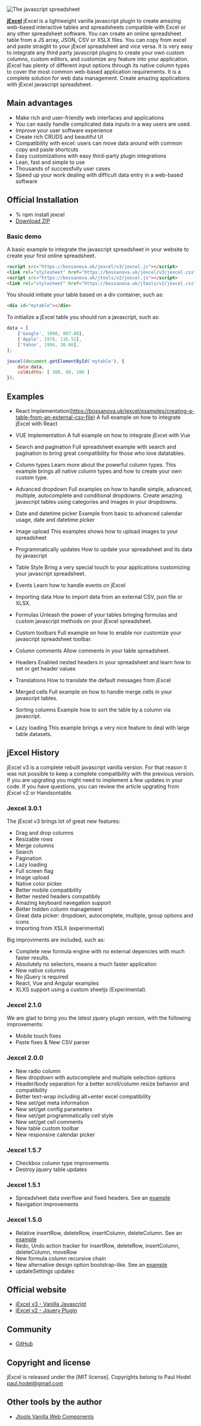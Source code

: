 ![The javascript spreadsheet](https://bossanova.uk/templates/default/img/logo-jexcel.png)

[**jExcel**](https://bossanova.uk/jexcel) jExcel is a lightweight vanilla javascript plugin to create amazing web-based interactive tables and spreadsheets compatible
with Excel or any other spreadsheet software. You can create an online spreadsheet table from a JS array,
JSON, CSV or XSLX files. You can copy from excel and paste straight to your jExcel spreadsheet and vice versa.
It is very easy to integrate any third party javascript plugins to create your own custom columns, custom editors, and customize any
feature into your application. jExcel has plenty of different input options through its native column types to cover the most common web-based application
requirements. It is a complete solution for web data management. Create amazing applications with jExcel javascript spreadsheet.

## Main advantages

- Make rich and user-friendly web interfaces and applications
- You can easily handle complicated data inputs in a way users are used.
- Improve your user software experience
- Create rich CRUDS and beautiful UI
- Compatibility with excel: users can move data around with common copy and paste shortcuts
- Easy customizations with easy third-party plugin integrations
- Lean, fast and simple to use
- Thousands of successfully user cases
- Speed up your work dealing with difficult data entry in a web-based software

## Official Installation

- % npm install jexcel
- [Download ZIP](https://github.com/paulhodel/jexcel/archive/master.zip)

### Basic demo

A basic example to integrate the javascript spreadsheet in your website to create your first online spreadsheet.

```html
<script src="https://bossanova.uk/jexcel/v3/jexcel.js"></script>
<link rel="stylesheet" href="https://bossanova.uk/jexcel/v3/jexcel.css" type="text/css" />
<script src="https://bossanova.uk/jtools/v2/jexcel.js"></script>
<link rel="stylesheet" href="https://bossanova.uk/jtools/v2/jexcel.css" type="text/css" />
```

You should initiate your table based on a div container, such as:
```html
<div id="mytable"></div>
```

To initialize a jExcel table you should run a javascript, such as:
```javascript
data = [
    ['Google', 1998, 807.80],
    ['Apple', 1976, 116.52],
    ['Yahoo', 1994, 38.66],
];

jexcel(document.getElementById('mytable'), {
    data:data,
    colWidths: [ 300, 80, 100 ]
});
```

## Examples

- React Implementation(https://bossanova.uk/jexcel/examples/creating-a-table-from-an-external-csv-file)
A full example on how to integrate jExcel with React

- VUE Implementation
A full example on how to integrate jExcel with Vue

- Search and pagination
Full spreadsheet example with search and pagination to bring great compatibility for those who love datatables.

- Column types
Learn more about the powerful column types. This example brings all native column types and how to create your own custom type.

- Advanced dropdown
Full examples on how to handle simple, advanced, multiple, autocomplete and conditional dropdowns. Create amazing javascript tables using categories and images in your dropdowns.

- Date and datetime picker
Example from basic to advanced calendar usage, date and datetime picker

- Image upload
This examples shows how to upload images to your spreadsheet

- Programmatically updates
How to update your spreadsheet and its data by javascript

- Table Style
Bring a very special touch to your applications customizing your javascript spreadsheet.

- Events
Learn how to handle events on jExcel

- Importing data
How to import data from an external CSV, json file or XLSX.

- Formulas
Unleash the power of your tables bringing formulas and custom javascript methods on your jExcel spreadsheet.

- Custom toolbars
Full example on how to enable nor customize your javascript spreadsheet toolbar.

- Column comments
Allow comments in your table spreadsheet.

- Headers
Enabled nested headers in your spreadsheet and learn how to set or get header values

- Translations
How to translate the default messages from jExcel

- Merged cells
Full example on how to handle merge cells in your javascript tables.

- Sorting columns
Example how to sort the table by a column via javascript.

- Lazy loading
This example brings a very nice feature to deal with large table datasets.



## jExcel History

jExcel v3 is a complete rebuilt javascript vanilla version. For that reason it was not possible to keep a
complete compatibility with the previous version. If you are upgrating you might need to implement a few updates in your code.
If you have questions, you can review the article upgrating from jExcel v2 or Handsontable.

### Jexcel 3.0.1

The jExcel v3 brings lot of great new features:

- Drag and drop columns
- Resizable rows
- Merge columns
- Search
- Pagination
- Lazy loading
- Full screen flag
- Image upload
- Native color picker
- Better mobile compatibility
- Better nested headers compatibily
- Amazing keyboard navegation support
- Better hidden column management
- Great data picker: dropdown, autocomplete, multiple, group options and icons
- Importing from XSLX (experimental)

Big improviments are included, such as:

- Complete new formula engine with no external depencies with much faster results.
- Absolutely no selectors, means a much faster application
- New native columns
- No jQuery is required
- React, Vue and Angular examples
- XLXS support using a custom sheetjs (Experimental).


### Jexcel 2.1.0

<p>We are glad to bring you the latest jquery plugin version, with the following improvements:</p>

- Mobile touch fixes
- Paste fixes & New CSV parser

### Jexcel 2.0.0

- New radio column
- New dropdown with autocomplete and multiple selection options
- Header/body separation for a better scroll/column resize behavior and compatibility
- Better text-wrap including alt+enter excel compatibility
- New set/get meta information
- New set/get config parameters
- New set/get programmatically cell style
- New set/get cell comments
- New table custom toolbar
- New responsive calendar picker

### Jexcel 1.5.7

- Checkbox column type improvements
- Destroy jquery table updates

### Jexcel 1.5.1

- Spreadsheet data overflow and fixed headers. See an <a href='/jexcel/examples/table-with-fixed-headers'>example</a>
- Navigation improvements


### Jexcel 1.5.0

- Relative insertRow, deleteRow, insertColumn, deleteColumn. See an <a href='/jexcel/examples/working-with-the-data'>example</a>
- Redo, Undo action tracker for insertRow, deleteRow, insertColumn, deleteColumn, moveRow
- New formula column recursive chain
- New alternative design option bootstrap-like. See an <a href='/jexcel/examples/a-custom-table-design'>example</a>
- updateSettings updates


## Official website
- [jExcel v3 - Vanilla Javascript](https://bossanova.uk/jexcel/v3)
- [jExcel v2 - Jquery Plugin](https://bossanova.uk/jexcel/v2)

## Community
- [GitHub](https://github.com/paulhodel/jexcel/issues)

## Copyright and license
jExcel is released under the [MIT license]. Copyrights belong to Paul Hodel <paul.hodel@gmail.com>

## Other tools by the author
- [Jtools Vanilla Web Components](https://bossanova.uk/jtools)